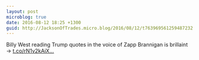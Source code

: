 ```yaml
---
layout: post
microblog: true
date: 2016-08-12 18:25 +1300
guid: http://JacksonOfTrades.micro.blog/2016/08/12/t763969561259487232.html
---
```

Billy West reading Trump quotes in the voice of Zapp Brannigan is brillaint → [t.co/rN1v2kAiX...](https://t.co/rN1v2kAiXQ)
